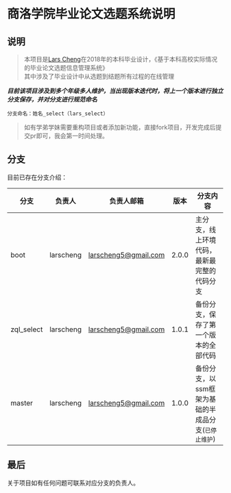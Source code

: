 # 商洛学院毕业论文选题系统说明

## 说明
>本项目是[Lars Cheng](https://www.larscheng.com)在2018年的本科毕业设计，《基于本科高校实际情况的毕业论文选题信息管理系统》  
>其中涉及了毕业设计中从选题到结题所有过程的在线管理
    

***目前该项目涉及到多个年级多人维护，当出现版本迭代时，将上一个版本进行独立分支保存，并对分支进行规范命名***

    分支命名：姓名_select（lars_select）
    
>如有学弟学妹需要重构项目或者添加新功能，直接fork项目，开发完成后提交pr即可，我会第一时间处理。



## 分支

目前已存在分支介绍：

|分支|负责人|负责人邮箱|版本|分支内容|  
|---|---|---|---|---|  
|boot|larscheng|larscheng5@gmail.com|2.0.0|主分支，线上环境代码，最新最完整的代码分支|    
|zql_select|larscheng|larscheng5@gmail.com|1.0.1|备份分支，保存了第一个版本的全部代码|  
|master|larscheng|larscheng5@gmail.com|1.0.0|备份分支，以ssm框架为基础的半成品分支(`已停止维护`)|  


## 最后

关于项目如有任何问题可联系对应分支的负责人。

